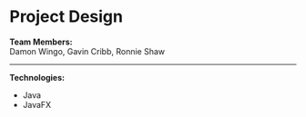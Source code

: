 # Project Design

<b>Team Members:</b><br/>
Damon Wingo, Gavin Cribb, Ronnie Shaw
<hr/>

<b>Technologies:</b><br/>
<ul>
<li>Java</li>
<li>JavaFX</li>
</ul>
